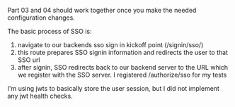 Part 03 and 04 should work together once you make the needed configuration 
changes.

The basic process of SSO is:
1. navigate to our backends sso sign in kickoff point (/signin/sso/<sid>)
2. this route prepares SSO signin information and redirects the user to that
SSO url
3. after signin, SSO redirects back to our backend server to the URL which we
register with the SSO server. I registered /authorize/sso for my tests

I'm using jwts to basically store the user session, but I did not implement any
jwt health checks.
